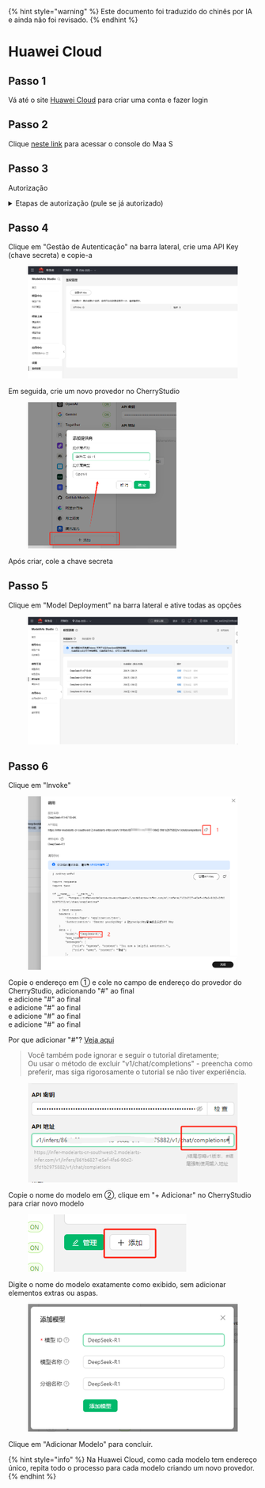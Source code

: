 
{% hint style="warning" %}
Este documento foi traduzido do chinês por IA e ainda não foi revisado.
{% endhint %}

# Huawei Cloud

## Passo 1
Vá até o site [Huawei Cloud](https://auth.huaweicloud.com/authui/login) para criar uma conta e fazer login

## Passo 2
Clique [neste link](https://console.huaweicloud.com/modelarts/?region=cn-southwest-2#/model-studio/homepage) para acessar o console do Maa S

## Passo 3
Autorização

<details>

<summary>Etapas de autorização (pule se já autorizado)</summary>

1. Após acessar o link do Passo 2, siga as instruções para a página de autorização (clique em IAM Subuser → Add Agency → Regular User)

![](<../../.gitbook/assets/image (49).png>)

2. Após criar, volte para o link do Passo 2
3. Será exibida uma mensagem de "Permissão insuficiente" - clique em "Clique aqui" na mensagem
4. Adicione a autorização existente e confirme

![](<../../.gitbook/assets/image (50).png>)

Observação: Este método é para iniciantes e não requer leitura extensa. Basta seguir os prompts. Se conseguir autorizar de outra forma, siga seu próprio método.

</details>

## Passo 4
Clique em "Gestão de Autenticação" na barra lateral, crie uma API Key (chave secreta) e copie-a

<figure><img src="../../.gitbook/assets/微信截图_20250214034650.png" alt=""><figcaption></figcaption></figure>

Em seguida, crie um novo provedor no CherryStudio

<figure><img src="../../.gitbook/assets/image (1) (2).png" alt="" width="300"><figcaption></figcaption></figure>

Após criar, cole a chave secreta

## Passo 5
Clique em "Model Deployment" na barra lateral e ative todas as opções

<figure><img src="../../.gitbook/assets/微信截图_20250214034751.png" alt=""><figcaption></figcaption></figure>

## Passo 6
Clique em "Invoke"

<figure><img src="../../.gitbook/assets/image (1) (2) (1).png" alt=""><figcaption></figcaption></figure>

Copie o endereço em ① e cole no campo de endereço do provedor do CherryStudio, adicionando "#" ao final  
e adicione "#" ao final  
e adicione "#" ao final  
e adicione "#" ao final  
e adicione "#" ao final  

Por que adicionar "#"? [Veja aqui](https://docs.cherry-ai.com/cherrystudio/preview/settings/providers#api-di-zhi)

> Você também pode ignorar e seguir o tutorial diretamente;  
> Ou usar o método de excluir "v1/chat/completions" - preencha como preferir, mas siga rigorosamente o tutorial se não tiver experiência.

<figure><img src="../../.gitbook/assets/image (2) (3).png" alt=""><figcaption></figcaption></figure>

Copie o nome do modelo em ②, clique em "+ Adicionar" no CherryStudio para criar novo modelo

<figure><img src="../../.gitbook/assets/image (4) (3).png" alt=""><figcaption></figcaption></figure>

Digite o nome do modelo exatamente como exibido, sem adicionar elementos extras ou aspas.

<figure><img src="../../.gitbook/assets/image (3) (3).png" alt=""><figcaption></figcaption></figure>

Clique em "Adicionar Modelo" para concluir.

{% hint style="info" %}
Na Huawei Cloud, como cada modelo tem endereço único, repita todo o processo para cada modelo criando um novo provedor.
{% endhint %}